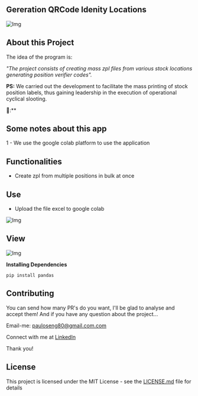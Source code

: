 ## Gereration QRCode Idenity Locations


 ![Img](https://github.com/steniowagner/mindCast/assets/63813811/f4d97acf-4ecb-47bf-a6df-7c03cc8439af)



## About this Project

The idea of ​​the program is:

_"The project consists of creating mass zpl files from various stock locations generating position verifier codes"._

**PS:** We carried out the development to facilitate the mass printing of stock position labels, thus gaining leadership in the execution of operational cyclical slooting.

🤩:**


## Some notes about this app

1 - We use the google colab platform to use the application

## Functionalities

- Create zpl from multiple positions in bulk at once

## Use

- Upload the file excel to google colab
 
 
![Img](https://github.com/steniowagner/mindCast/assets/63813811/f4d97acf-4ecb-47bf-a6df-7c03cc8439af)
   
## View


 
![Img](https://github.com/steniowagner/mindCast/assets/63813811/ecdd9fc5-3868-49d2-af9e-093a9fe10576)


**Installing Dependencies**


```
pip install pandas
```



## Contributing

You can send how many PR's do you want, I'll be glad to analyse and accept them! And if you have any question about the project...

Email-me: pauloseng80@gmail.com.com

Connect with me at [LinkedIn](https://www.linkedin.com/in/pauloroch/)

Thank you!

## License

This project is licensed under the MIT License - see the [LICENSE.md](https://github.com/paul0rocha/mindCast/blob/master/LICENSE) file for details

